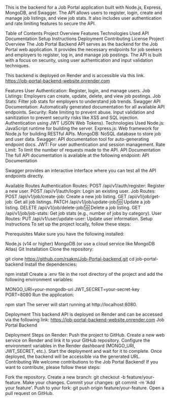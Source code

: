 This is the backend for a Job Portal application built with Node.js, Express, MongoDB, and Swagger. The API allows users to register, login, create and manage job listings, and view job stats. It also includes user authentication and rate limiting features to secure the API.

Table of Contents
Project Overview
Features
Technologies Used
API Documentation
Setup Instructions
Deployment
Contributing
License
Project Overview
The Job Portal Backend API serves as the backend for the Job Portal web application. It provides the necessary endpoints for job seekers and employers to register, log in, and manage job postings. The API is built with a focus on security, using user authentication and input validation techniques.

This backend is deployed on Render and is accessible via this link. https://job-portal-backend-website.onrender.com

Features
User Authentication: Register, login, and manage users.
Job Listings: Employers can create, update, delete, and view job postings.
Job Stats: Filter job stats for employers to understand job trends.
Swagger API Documentation: Automatically generated documentation for all available API endpoints.
Security:
Rate limiting to prevent abuse.
Input validation and sanitization to prevent security risks like XSS and SQL injection.
Authentication using JWT (JSON Web Tokens).
Technologies Used
Node.js: JavaScript runtime for building the server.
Express.js: Web framework for Node.js for building RESTful APIs.
MongoDB: NoSQL database to store job and user data.
Swagger: API documentation tool for auto-generating endpoint docs.
JWT: For user authentication and session management.
Rate Limit: To limit the number of requests made to the API.
API Documentation
The full API documentation is available at the following endpoint:
API Documentation

Swagger provides an interactive interface where you can test all the API endpoints directly.

Available Routes
Authentication Routes:
POST /api/v1/auth/register: Register a new user.
POST /api/v1/auth/login: Login an existing user.
Job Routes:
POST /api/v1/job/create-job: Create a new job listing.
GET /api/v1/job/get-job: Get all job listings.
PATCH /api/v1/job/update-job/:id: Update a job listing.
DELETE /api/v1/job/delete-job/:id: Delete a job listing.
GET /api/v1/job/job-stats: Get job stats (e.g., number of jobs by category).
User Routes:
PUT /api/v1/user/update-user: Update user information.
Setup Instructions
To set up the project locally, follow these steps:

Prerequisites
Make sure you have the following installed:

Node.js (v14 or higher)
MongoDB (or use a cloud service like MongoDB Atlas)
Git
Installation
Clone the repository:

git clone https://github.com/rsakm/Job-Portal-backend.git
cd job-portal-backend
Install the dependencies:

npm install
Create a .env file in the root directory of the project and add the following environment variables:

MONGO_URI=your-mongodb-uri
JWT_SECRET=your-secret-key
PORT=8080
Run the application:

npm start
The server will start running at http://localhost:8080.

Deployment
This backend API is deployed on Render and can be accessed via the following link: https://job-portal-backend-website.onrender.com
Job Portal Backend

Deployment Steps on Render:
Push the project to GitHub.
Create a new web service on Render and link it to your GitHub repository.
Configure the environment variables in the Render dashboard (MONGO_URI, JWT_SECRET, etc.).
Start the deployment and wait for it to complete.
Once deployed, the backend will be accessible via the generated URL.
Contributing
We welcome contributions to the Job Portal Backend! If you want to contribute, please follow these steps:

Fork the repository.
Create a new branch: git checkout -b feature/your-feature.
Make your changes.
Commit your changes: git commit -m 'Add your feature'.
Push to your fork: git push origin feature/your-feature.
Open a pull request on GitHub.
